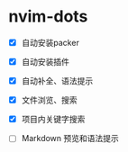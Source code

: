 # nvim-dots
- [x] 自动安装packer

- [x] 自动安装插件

- [x] 自动补全、语法提示

- [x] 文件浏览、搜索

- [x] 项目内关键字搜索

- [ ] Markdown 预览和语法提示
